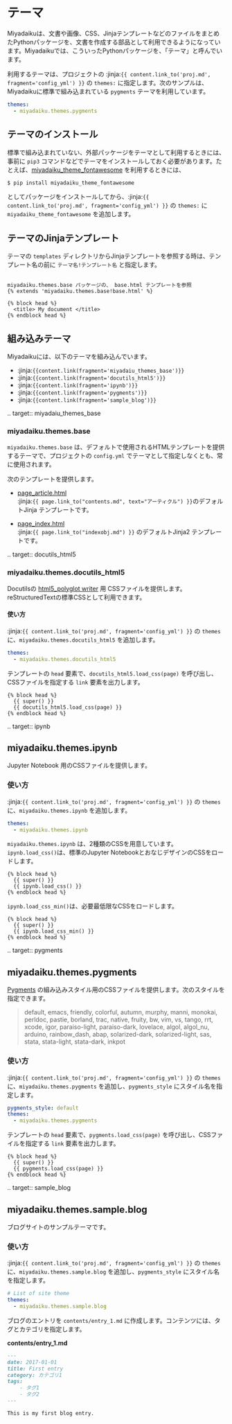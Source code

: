 # テーマ

Miyadaikuは、文書や画像、CSS、JinjaテンプレートなどのファイルをまとめたPythonパッケージを、文書を作成する部品として利用できるようになっています。Miyadaikuでは、こういったPythonパッケージを、「テーマ」と呼んでいます。

利用するテーマは、プロジェクトの :jinja:`{{ content.link_to('proj.md', fragment='config_yml') }}` の `themes:` に指定します。次のサンプルは、Miyadaikuに標準で組み込まれている `pygments` テーマを利用しています。

``` yaml
themes:
  - miyadaiku.themes.pygments
```

## テーマのインストール

標準で組み込まれていない、外部パッケージをテーマとして利用するときには、事前に `pip3` コマンドなどでテーマをインストールしておく必要があります。たとえば、[miyadaiku_theme_fontawesome](https://github.com/miyadaiku/miyadaiku-theme-fontawesome) を利用するときには、

```sh
$ pip install miyadaiku_theme_fontawesome
```

としてパッケージをインストールしてから、:jinja:`{{ content.link_to('proj.md', fragment='config_yml') }}` の `themes:` に `miyadaiku_theme_fontawesome` を追加します。

## テーマのJinjaテンプレート

テーマの `templates` ディレクトリからJinjaテンプレートを参照する時は、テンプレート名の前に  `テーマ名!テンプレート名` と指定します。

```jinja

miyadaiku.themes.base パッケージの、 base.html テンプレートを参照
{% extends 'miyadaiku.themes.base!base.html' %}  

{% block head %}
  <title> My document </title>
{% endblock head %}
```


## 組み込みテーマ

Miyadaikuには、以下のテーマを組み込んでいます。

- :jinja:`{{content.link(fragment='miyadaiu_themes_base')}}`
- :jinja:`{{content.link(fragment='docutils_html5')}}`
- :jinja:`{{content.link(fragment='ipynb')}}`
- :jinja:`{{content.link(fragment='pygments')}}`
- :jinja:`{{content.link(fragment='sample_blog')}}`




.. target:: miyadaiu_themes_base

### miyadaiku.themes.base

``miyadaiku.themes.base`` は、デフォルトで使用されるHTMLテンプレートを提供するテーマで、プロジェクトの ``config.yml`` でテーマとして指定しなくとも、常に使用されます。

次のテンプレートを提供します。

- [page_article.html](https://github.com/miyadaiku/miyadaiku/blob/master/miyadaiku/themes/base/templates/page_article.html)  
:jinja:`{{ page.link_to("contents.md", text="アーティクル") }}`のデフォルトJinja テンプレートです。  


- [page_index.html](https://github.com/miyadaiku/miyadaiku/blob/master/miyadaiku/themes/base/templates/page_index.html)  
:jinja:`{{ page.link_to("indexobj.md") }}` のデフォルトJinja2 テンプレートです。



.. target:: docutils_html5

### miyadaiku.themes.docutils_html5

Docutilsの [html5_polyglot writer](http://docutils.sourceforge.net/docs/user/html.html#html5-polyglot) 用 CSSファイルを提供します。reStructuredTextの標準CSSとして利用できます。

#### 使い方

:jinja:`{{ content.link_to('proj.md', fragment='config_yml') }}` の ``themes`` に、``miyadaiku.themes.docutils_html5`` を追加します。

```yaml
themes:
  - miyadaiku.themes.docutils_html5
```

テンプレートの ``head`` 要素で、``docutils_html5.load_css(page)`` を呼び出し、CSSファイルを指定する ``link`` 要素を出力します。

```jinja
{% block head %}
  {{ super() }}
  {{ docutils_html5.load_css(page) }}
{% endblock head %}
```



.. target:: ipynb

miyadaiku.themes.ipynb
--------------------------------------------

Jupyter Notebook 用のCSSファイルを提供します。


### 使い方

:jinja:`{{ content.link_to('proj.md', fragment='config_yml') }}` の ``themes`` に、``miyadaiku.themes.ipynb`` を追加します。

```yaml
themes:
  - miyadaiku.themes.ipynb
```

``miyadaiku.themes.ipynb`` は、2種類のCSSを用意しています。`ipynb.load_css()`は、標準のJupyter NotebookとおなじデザインのCSSをロードします。

```jinja
{% block head %}
  {{ super() }}
  {{ ipynb.load_css() }}
{% endblock head %}
```

`ipynb.load_css_min()`は、必要最低限なCSSをロードします。

```jinja
{% block head %}
  {{ super() }}
  {{ ipynb.load_css_min() }}
{% endblock head %}
```

  
.. target:: pygments

miyadaiku.themes.pygments
--------------------------------------------

[Pygments](http://pygments.org/) の組み込みスタイル用のCSSファイルを提供します。次のスタイルを指定できます。

> default, emacs, friendly, colorful, autumn, murphy, manni, monokai, perldoc, pastie, borland, trac, native, fruity, bw, vim, vs, tango, rrt, xcode, igor, paraiso-light, paraiso-dark, lovelace, algol, algol_nu, arduino, rainbow_dash, abap, solarized-dark, solarized-light, sas, stata, stata-light, stata-dark, inkpot



### 使い方

:jinja:`{{ content.link_to('proj.md', fragment='config_yml') }}` の ``themes`` に、``miyadaiku.themes.pygments`` を追加し、`pygments_style` にスタイル名を指定します。

```yaml
pygments_style: default
themes:
  - miyadaiku.themes.pygments
```

テンプレートの ``head`` 要素で、``pygments.load_css(page)`` を呼び出し、CSSファイルを指定する ``link`` 要素を出力します。

```jinja
{% block head %}
  {{ super() }}
  {{ pygments.load_css(page) }}
{% endblock head %}
```


.. target:: sample_blog

miyadaiku.themes.sample.blog
--------------------------------------------

ブログサイトのサンプルテーマです。

### 使い方

:jinja:`{{ content.link_to('proj.md', fragment='config_yml') }}` の ``themes`` に、``miyadaiku.themes.sample.blog`` を追加し、`pygments_style` にスタイル名を指定します。

```yaml
# List of site theme
themes:
  - miyadaiku.themes.sample.blog
```

ブログのエントリを `contents/entry_1.md` に作成します。コンテンツには、タグとカテゴリを指定します。

**contents/entry_1.md**
``` markdown
---
date: 2017-01-01
title: First entry
category: カテゴリ1
tags:
    - タグ1
    - タグ2
---

This is my first blog entry.
```
